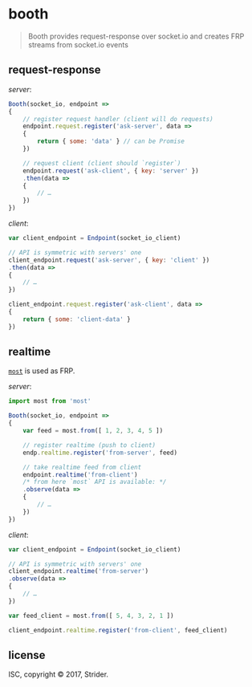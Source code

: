 # booth

> Booth provides request-response over socket.io and creates FRP streams from socket.io events

## request-response

*server*:
```js
Booth(socket_io, endpoint =>
{
	// register request handler (client will do requests)
	endpoint.request.register('ask-server', data =>
	{
		return { some: 'data' } // can be Promise
	})

	// request client (client should `register`)
	endpoint.request('ask-client', { key: 'server' })
	.then(data =>
	{
		// …
	})
})
```

*client*:
```js
var client_endpoint = Endpoint(socket_io_client)

// API is symmetric with servers' one
client_endpoint.request('ask-server', { key: 'client' })
.then(data =>
{
	// …
})

client_endpoint.request.register('ask-client', data =>
{
	return { some: 'client-data' }
})
```

## realtime

[`most`](https://github.com/cujojs/most) is used as FRP.

*server*:
```js
import most from 'most'

Booth(socket_io, endpoint =>
{
	var feed = most.from([ 1, 2, 3, 4, 5 ])

	// register realtime (push to client)
	endp.realtime.register('from-server', feed)

	// take realtime feed from client
	endpoint.realtime('from-client')
	/* from here `most` API is available: */
	.observe(data =>
	{
		// …
	})
})
```

*client*:
```js
var client_endpoint = Endpoint(socket_io_client)

// API is symmetric with servers' one
client_endpoint.realtime('from-server')
.observe(data =>
{
	// …
})

var feed_client = most.from([ 5, 4, 3, 2, 1 ])

client_endpoint.realtime.register('from-client', feed_client)
```

## license
ISC, copyright © 2017, Strider.
